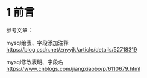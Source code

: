 # 1 前言

参考文章：

mysql给表、字段添加注释  https://blog.csdn.net/znyyjk/article/details/52718319

mysql修改表明、字段名     https://www.cnblogs.com/jiangxiaobo/p/6110679.html
